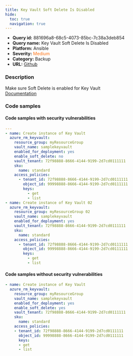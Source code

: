 ```yaml
---
title: Key Vault Soft Delete Is Disabled
hide:
  toc: true
  navigation: true
---
```


<style>
  .highlight .hll {
    background-color: #ff171742;
  }
  .md-content {
    max-width: 1100px;
    margin: 0 auto;
  }
</style>

-   **Query id:** 881696a8-68c5-4073-85bc-7c38a3deb854
-   **Query name:** Key Vault Soft Delete Is Disabled
-   **Platform:** Ansible
-   **Severity:** <span style="color:#ff7213">Medium</span>
-   **Category:** Backup
-   **URL:** [Github](https://github.com/Checkmarx/kics/tree/master/assets/queries/ansible/azure/key_vault_soft_delete_is_disabled)

### Description
Make sure Soft Delete is enabled for Key Vault<br>
[Documentation](https://docs.ansible.com/ansible/latest/collections/azure/azcollection/azure_rm_keyvault_module.html#parameter-enable_soft_delete)

### Code samples
#### Code samples with security vulnerabilities
```yaml title="Positive test num. 1 - yaml file" hl_lines="18 7"
---
- name: Create instance of Key Vault
  azure_rm_keyvault:
    resource_group: myResourceGroup
    vault_name: samplekeyvault
    enabled_for_deployment: yes
    enable_soft_delete: no
    vault_tenant: 72f98888-8666-4144-9199-2d7cd0111111
    sku:
      name: standard
    access_policies:
      - tenant_id: 72f98888-8666-4144-9199-2d7cd0111111
        object_id: 99998888-8666-4144-9199-2d7cd0111111
        keys:
          - get
          - list
- name: Create instance of Key Vault 02
  azure_rm_keyvault:
    resource_group: myResourceGroup 02
    vault_name: samplekeyvault
    enabled_for_deployment: yes
    vault_tenant: 72f98888-8666-4144-9199-2d7cd0111111
    sku:
      name: standard
    access_policies:
      - tenant_id: 72f98888-8666-4144-9199-2d7cd0111111
        object_id: 99998888-8666-4144-9199-2d7cd0111111
        keys:
          - get
          - list

```


#### Code samples without security vulnerabilities
```yaml title="Negative test num. 1 - yaml file"
- name: Create instance of Key Vault
  azure_rm_keyvault:
    resource_group: myResourceGroup
    vault_name: samplekeyvault
    enabled_for_deployment: yes
    enable_soft_delete: yes
    vault_tenant: 72f98888-8666-4144-9199-2d7cd0111111
    sku:
      name: standard
    access_policies:
    - tenant_id: 72f98888-8666-4144-9199-2d7cd0111111
      object_id: 99998888-8666-4144-9199-2d7cd0111111
      keys:
      - get
      - list

```
